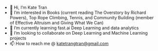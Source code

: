 - 👋 Hi, I’m Kate Tran
- 👀 I’m interested in Books (current reading The Overstory by Richard Powers), Top Rope Climbing, Tennis, and Community Building (member of Effective Altruism and Giving What We Can)
- 🌱 I’m currently learning fast.ai Deep Learning and data analytics 
- 💞️ I’m looking to collaborate on Deep Learning and Machine Learning projects 
- 📫 How to reach me @ katetrangtran@gmail.com

<!---
hiikate/hiikate is a ✨ special ✨ repository because its `README.md` (this file) appears on your GitHub profile.
You can click the Preview link to take a look at your changes.
--->
